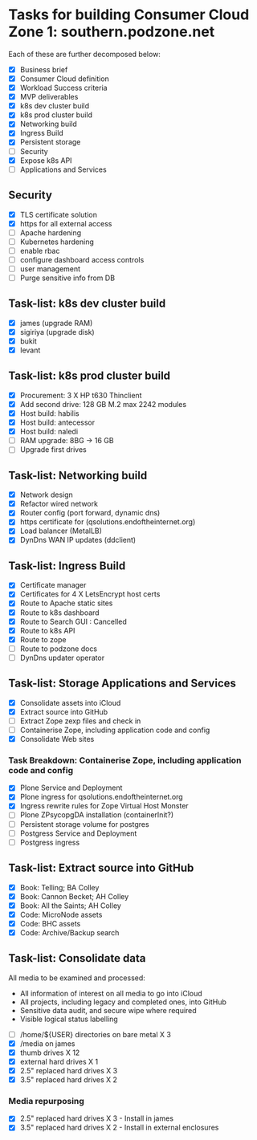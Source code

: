 # Tasks for building Consumer Cloud Zone 1: southern.podzone.net

Each of these are further decomposed below:

- [X] Business brief
- [X] Consumer Cloud definition
- [X] Workload Success criteria
- [X] MVP deliverables
- [X] k8s dev cluster build
- [X] k8s prod cluster build
- [X] Networking build
- [X] Ingress Build
- [X] Persistent storage
- [ ] Security
- [X] Expose k8s API
- [ ] Applications and Services

## Security

- [X] TLS certificate solution
- [X] https for all external access
- [ ] Apache hardening
- [ ] Kubernetes hardening
- [ ] enable rbac
- [ ] configure dashboard access controls
- [ ] user management
- [ ] Purge sensitive info from DB

## Task-list: k8s dev cluster build

- [X] james (upgrade RAM)
- [X] sigiriya (upgrade disk)
- [X] bukit
- [X] levant

## Task-list: k8s prod cluster build

- [X] Procurement: 3 X HP t630 Thinclient
- [X] Add second drive:  128 GB M.2 max 2242 modules
- [X] Host build: habilis
- [X] Host build: antecessor
- [X] Host build: naledi
- [ ] RAM upgrade: 8BG -> 16 GB
- [ ] Upgrade first drives

## Task-list: Networking build

- [X] Network design
- [X] Refactor wired network
- [X] Router config (port forward, dynamic dns)
- [X] https certificate for (qsolutions.endoftheinternet.org)
- [X] Load balancer (MetalLB)
- [X] DynDns WAN IP updates (ddclient)

## Task-list: Ingress Build

- [X] Certificate manager
- [X] Certificates  for 4 X LetsEncrypt host certs
- [X] Route to Apache static sites
- [X] Route to k8s dashboard
- [X] Route to Search GUI : Cancelled
- [X] Route to k8s API
- [X] Route to zope
- [ ] Route to podzone docs
- [ ] DynDns updater operator

## Task-list: Storage Applications and Services

- [X] Consolidate assets into iCloud
- [X] Extract source into GitHub
- [ ] Extract Zope zexp files and check in
- [ ] Containerise Zope, including application code and config
- [X] Consolidate Web sites

### Task Breakdown: Containerise Zope, including application code and config

- [X] Plone Service and Deployment
- [X] Plone ingress for qsolutions.endoftheinternet.org
- [X] Ingress rewrite rules for Zope Virtual Host Monster
- [ ] Plone ZPsycopgDA installation (containerInit?)
- [ ] Persistent storage volume for postgres
- [ ] Postgress Service and Deployment
- [ ] Postgress ingress

## Task-list: Extract source into GitHub

- [X] Book: Telling; BA Colley
- [X] Book: Cannon Becket; AH Colley
- [X] Book: All the Saints; AH Colley
- [X] Code: MicroNode assets
- [X] Code: BHC assets
- [X] Code: Archive/Backup search

## Task-list: Consolidate data

All media to be examined and processed:

- All information of interest on all media to go into iCloud
- All projects, including legacy and completed ones, into GitHub
- Sensitive data audit, and secure wipe where required
- Visible logical status labelling

- [ ] /home/${USER} directories on bare metal X 3
- [X] /media on james
- [X] thumb drives X 12
- [X] external hard drives X 1
- [X] 2.5" replaced hard drives X 3
- [X] 3.5" replaced hard drives X 2

### Media repurposing

- [X] 2.5" replaced hard drives X 3 - Install in james
- [X] 3.5" replaced hard drives X 2 - Install in external enclosures
